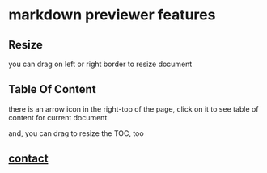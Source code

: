 # markdown previewer features

## Resize

you can drag on left or right border to resize document

## Table Of Content

there is an arrow icon in the right-top of the page, click on it to see table of content for current document.

and, you can drag to resize the TOC, too

## [contact](contact.markdown)



